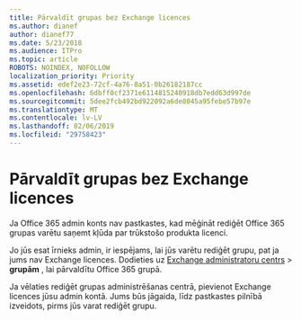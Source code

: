 ```yaml
---
title: Pārvaldīt grupas bez Exchange licences
ms.author: dianef
author: dianef77
ms.date: 5/23/2018
ms.audience: ITPro
ms.topic: article
ROBOTS: NOINDEX, NOFOLLOW
localization_priority: Priority
ms.assetid: edef2e23-72cf-4a76-8a51-0b26182187cc
ms.openlocfilehash: 6dbff0cf2371e6114815240918db7edd63d997de
ms.sourcegitcommit: 5dee2fcb492bd922092a6de8045a95febe57b97e
ms.translationtype: MT
ms.contentlocale: lv-LV
ms.lasthandoff: 02/06/2019
ms.locfileid: "29758423"
---
```

# <a name="manage-a-group-without-an-exchange-license"></a>Pārvaldīt grupas bez Exchange licences

Ja Office 365 admin konts nav pastkastes, kad mēģināt rediģēt Office 365 grupas varētu saņemt kļūda par trūkstošo produkta licenci.
  
Jo jūs esat īrnieks admin, ir iespējams, lai jūs varētu rediģēt grupu, pat ja jums nav Exchange licences. Dodieties uz [Exchange administratoru centrs](https://outlook.office365.com/ecp.aspx) \> **grupām** , lai pārvaldītu Office 365 grupā. 
  
Ja vēlaties rediģēt grupas administrēšanas centrā, pievienot Exchange licences jūsu admin kontā. Jums būs jāgaida, līdz pastkastes pilnībā izveidots, pirms jūs varat rediģēt grupu.
  

